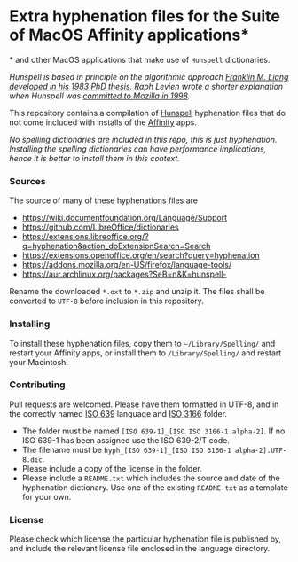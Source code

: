 # Extra hyphenation files for the Suite of MacOS Affinity applications*
\* and other MacOS applications that make use of `Hunspell` dictionaries.

*Hunspell is based in principle on the algorithmic approach [Franklin M. Liang developed in his 1983 PhD thesis.](https://tug.org/docs/liang/)
Raph Levien wrote a shorter explanation when Hunspell was [committed to Mozilla in 1998](https://github.com/hunspell/hyphen/blob/master/README.hyphen).*

This repository contains a compilation of [Hunspell](https://hunspell.github.io) hyphenation files that do not come included with installs of the [Affinity](https://affinity.serif.com/) apps.

*No spelling dictionaries are included in this repo, this is just hyphenation. Installing the spelling dictionaries can have performance implications, hence it is better to install them in this context.*

### Sources
The source of many of these hyphenations files are
* https://wiki.documentfoundation.org/Language/Support
* https://github.com/LibreOffice/dictionaries
* https://extensions.libreoffice.org/?q=hyphenation&action_doExtensionSearch=Search
* https://extensions.openoffice.org/en/search?query=hyphenation
* https://addons.mozilla.org/en-US/firefox/language-tools/
* https://aur.archlinux.org/packages?SeB=n&K=hunspell-

Rename the downloaded `*.oxt` to `*.zip` and unzip it.
The files shall be converted to `UTF-8` before inclusion in this repository.

### Installing
To install these hyphenation files, copy them to `~/Library/Spelling/` and restart your Affinity apps, or install them to `/Library/Spelling/` and restart your Macintosh.

### Contributing
Pull requests are welcomed. Please have them formatted in UTF-8, and in the correctly named [ISO 639](https://en.wikipedia.org/wiki/List_of_ISO_639-1_codes) language and [ISO 3166](https://en.wikipedia.org/wiki/List_of_ISO_3166_country_codes) folder.

* The folder must be named `[ISO 639-1]_[ISO ISO 3166-1 alpha-2]`. If no ISO 639-1 has been assigned use the ISO 639-2/T code.
* The filename must be `hyph_[ISO 639-1]_[ISO ISO 3166-1 alpha-2].UTF-8.dic`.
* Please include a copy of the license in the folder.
* Please include a `README.txt` which includes the source and date of the hyphenation dictionary. Use one of the existing `README.txt` as a template for your own.

### License
Please check which license the particular hyphenation file is published by, and include the relevant license file enclosed in the language directory.
